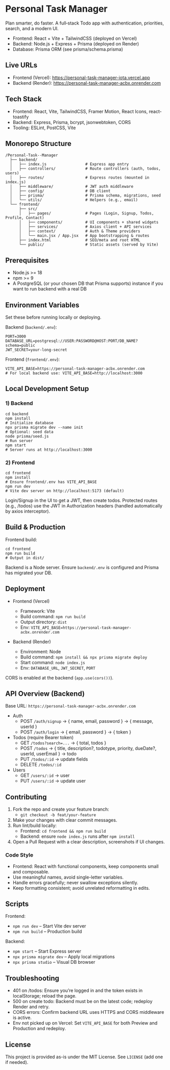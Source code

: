 # Personal Task Manager

Plan smarter, do faster. A full‑stack Todo app with authentication, priorities, search, and a modern UI.

- Frontend: React + Vite + TailwindCSS (deployed on Vercel)
- Backend: Node.js + Express + Prisma (deployed on Render)
- Database: Prisma ORM (see prisma/schema.prisma)

## Live URLs

- Frontend (Vercel): https://personal-task-manager-iota.vercel.app
- Backend (Render): https://personal-task-manager-acbx.onrender.com

## Tech Stack

- Frontend: React, Vite, TailwindCSS, Framer Motion, React Icons, react-toastify
- Backend: Express, Prisma, bcrypt, jsonwebtoken, CORS
- Tooling: ESLint, PostCSS, Vite

## Monorepo Structure

```
/Personal-Task--Manager
  ├── backend/
  │   ├── index.js                 # Express app entry
  │   ├── controllers/             # Route controllers (auth, todos, users)
  │   ├── routes/                  # Express routes (mounted in index.js)
  │   ├── middleware/              # JWT auth middleware
  │   ├── config/                  # DB client
  │   ├── prisma/                  # Prisma schema, migrations, seed
  │   └── utils/                   # Helpers (e.g., email)
  └── frontend/
      ├── src/
      │   ├── pages/               # Pages (Login, Signup, Todos, Profile, Contact)
      │   ├── components/          # UI components + shared widgets
      │   ├── services/            # Axios client + API services
      │   ├── context/             # Auth & Theme providers
      │   └── main.jsx / App.jsx   # App bootstrapping & routes
      ├── index.html               # SEO/meta and root HTML
      └── public/                  # Static assets (served by Vite)
```

## Prerequisites

- Node.js >= 18
- npm >= 9
- A PostgreSQL (or your chosen DB that Prisma supports) instance if you want to run backend with a real DB

## Environment Variables

Set these before running locally or deploying.

Backend (`backend/.env`):

```
PORT=3000
DATABASE_URL=postgresql://USER:PASSWORD@HOST:PORT/DB_NAME?schema=public
JWT_SECRET=your-long-secret
```

Frontend (`frontend/.env`):

```
VITE_API_BASE=https://personal-task-manager-acbx.onrender.com
# For local backend use: VITE_API_BASE=http://localhost:3000
```

## Local Development Setup

### 1) Backend

```
cd backend
npm install
# Initialize database
npx prisma migrate dev --name init
# Optional: seed data
node prisma/seed.js
# Run server
npm start
# Server runs at http://localhost:3000
```

### 2) Frontend

```
cd frontend
npm install
# Ensure frontend/.env has VITE_API_BASE
npm run dev
# Vite dev server on http://localhost:5173 (default)
```

Login/Signup in the UI to get a JWT, then create todos. Protected routes (e.g., /todos) use the JWT in Authorization headers (handled automatically by axios interceptor).

## Build & Production

Frontend build:

```
cd frontend
npm run build
# Output in dist/
```

Backend is a Node server. Ensure `backend/.env` is configured and Prisma has migrated your DB.

## Deployment

- Frontend (Vercel)
  - Framework: Vite
  - Build command: `npm run build`
  - Output directory: `dist`
  - Env: `VITE_API_BASE=https://personal-task-manager-acbx.onrender.com`

- Backend (Render)
  - Environment: Node
  - Build command: `npm install && npx prisma migrate deploy`
  - Start command: `node index.js`
  - Env: `DATABASE_URL`, `JWT_SECRET`, `PORT`

CORS is enabled at the backend (`app.use(cors())`).

## API Overview (Backend)

Base URL: `https://personal-task-manager-acbx.onrender.com`

- Auth
  - POST `/auth/signup` → { name, email, password } → { message, userId }
  - POST `/auth/login` → { email, password } → { token }
- Todos (require Bearer token)
  - GET `/todos?search=...` → { total, todos }
  - POST `/todos` → { title, description?, todotype, priority, dueDate?, userId, userEmail } → todo
  - PUT `/todos/:id` → update fields
  - DELETE `/todos/:id`
- Users
  - GET `/users/:id` → user
  - PUT `/users/:id` → update user

## Contributing

1. Fork the repo and create your feature branch:
   - `git checkout -b feat/your-feature`
2. Make your changes with clear commit messages.
3. Run lint/build locally:
   - Frontend: `cd frontend && npm run build`
   - Backend: ensure `node index.js` runs after `npm install`
4. Open a Pull Request with a clear description, screenshots if UI changes.

### Code Style

- Frontend: React with functional components, keep components small and composable.
- Use meaningful names, avoid single-letter variables.
- Handle errors gracefully; never swallow exceptions silently.
- Keep formatting consistent; avoid unrelated reformatting in edits.

## Scripts

Frontend:

- `npm run dev` – Start Vite dev server
- `npm run build` – Production build

Backend:

- `npm start` – Start Express server
- `npx prisma migrate dev` – Apply local migrations
- `npx prisma studio` – Visual DB browser

## Troubleshooting

- 401 on /todos: Ensure you’re logged in and the token exists in localStorage; reload the page.
- 500 on create todo: Backend must be on the latest code; redeploy Render and retry.
- CORS errors: Confirm backend URL uses HTTPS and CORS middleware is active.
- Env not picked up on Vercel: Set `VITE_API_BASE` for both Preview and Production and redeploy.

## License

This project is provided as-is under the MIT License. See `LICENSE` (add one if needed).


